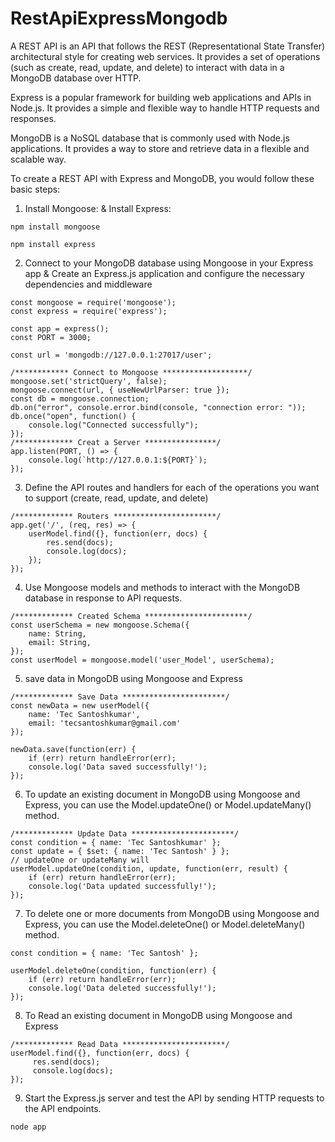 # RestApiExpressMongodb

A REST API is an API that follows the REST (Representational State Transfer) architectural style for creating web services. It provides a set of operations (such as create, read, update, and delete) to interact with data in a MongoDB database over HTTP.

Express is a popular framework for building web applications and APIs in Node.js. It provides a simple and flexible way to handle HTTP requests and responses.

MongoDB is a NoSQL database that is commonly used with Node.js applications. It provides a way to store and retrieve data in a flexible and scalable way.

To create a REST API with Express and MongoDB, you would follow these basic steps:

1. Install Mongoose: & Install Express:
```
npm install mongoose 
```

``` 
npm install express
```
2. Connect to your MongoDB database using Mongoose in your Express app & Create an Express.js application and configure the necessary dependencies and middleware

```
const mongoose = require('mongoose');
const express = require('express');

const app = express();
const PORT = 3000;

const url = 'mongodb://127.0.0.1:27017/user';

/************ Connect to Mongoose *******************/
mongoose.set('strictQuery', false);
mongoose.connect(url, { useNewUrlParser: true });
const db = mongoose.connection;
db.on("error", console.error.bind(console, "connection error: "));
db.once("open", function() {
    console.log("Connected successfully");
});
/************* Creat a Server ****************/
app.listen(PORT, () => {
    console.log(`http://127.0.0.1:${PORT}`);
});
```
3. Define the API routes and handlers for each of the operations you want to support (create, read, update, and delete)
```
/************* Routers ***********************/
app.get('/', (req, res) => {
    userModel.find({}, function(err, docs) {
        res.send(docs);
        console.log(docs);
    });
});
```

4. Use Mongoose models and methods to interact with the MongoDB database in response to API requests.
```
/************* Created Schema ***********************/
const userSchema = new mongoose.Schema({
    name: String,
    email: String,
});
const userModel = mongoose.model('user_Model', userSchema);
```

5. save data in MongoDB using Mongoose and Express
```
/************* Save Data ***********************/
const newData = new userModel({
    name: 'Tec Santoshkumar',
    email: 'tecsantoshkumar@gmail.com'
});

newData.save(function(err) {
    if (err) return handleError(err);
    console.log('Data saved successfully!');
});
```

6. To update an existing document in MongoDB using Mongoose and Express, you can use the Model.updateOne() or Model.updateMany() method.
```
/************* Update Data ***********************/
const condition = { name: 'Tec Santoshkumar' };
const update = { $set: { name: 'Tec Santosh' } };
// updateOne or updateMany will
userModel.updateOne(condition, update, function(err, result) {
    if (err) return handleError(err);
    console.log('Data updated successfully!');
});
```

7. To delete one or more documents from MongoDB using Mongoose and Express, you can use the Model.deleteOne() or Model.deleteMany() method.
```
const condition = { name: 'Tec Santosh' };

userModel.deleteOne(condition, function(err) {
    if (err) return handleError(err);
    console.log('Data deleted successfully!');
});
```

8. To Read an existing document in MongoDB using Mongoose and Express
```
/************* Read Data ***********************/
userModel.find({}, function(err, docs) {
     res.send(docs);
     console.log(docs);
});
```
9. Start the Express.js server and test the API by sending HTTP requests to the API endpoints.
```
node app
```
